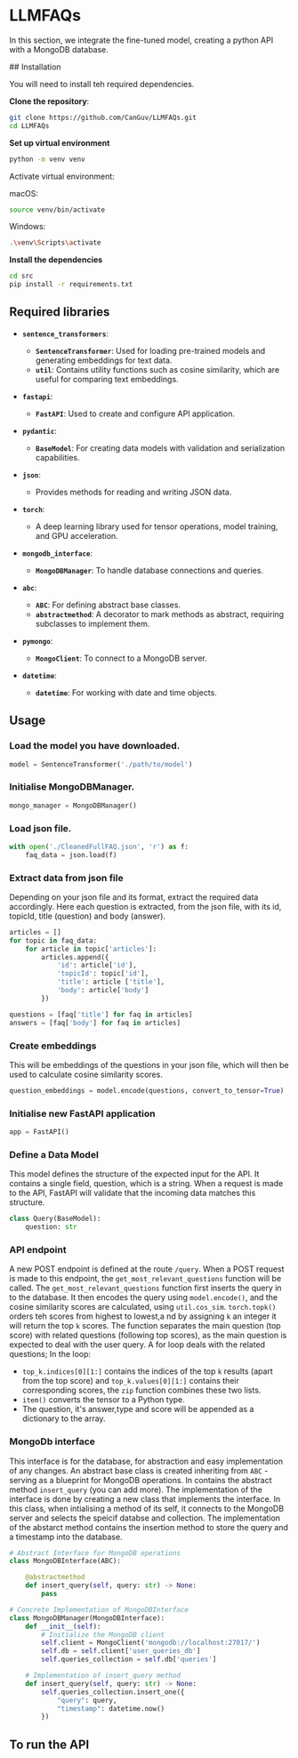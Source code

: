 # LLMFAQs

In this section, we integrate the fine-tuned model, creating a python API with a MongoDB database. 

## Installation

You will need to install teh required dependencies.

**Clone the repository**:
```bash
git clone https://github.com/CanGuv/LLMFAQs.git
cd LLMFAQs
```
**Set up virtual environment**
```bash
python -m venv venv
```
Activate virtual environment:

macOS:
```bash
source venv/bin/activate
```

Windows:
```bash
.\venv\Scripts\activate
```

**Install the dependencies**
```bash
cd src
pip install -r requirements.txt
```

## Required libraries

- **`sentence_transformers`**:
  - **`SentenceTransformer`**: Used for loading pre-trained models and generating embeddings for text data.
  - **`util`**: Contains utility functions such as cosine similarity, which are useful for comparing text embeddings.
    
- **`fastapi`**:
  - **`FastAPI`**: Used to create and configure API application.
    
- **`pydantic`**:
  - **`BaseModel`**: For creating data models with validation and serialization capabilities.
    
- **`json`**:
  - Provides methods for reading and writing JSON data.
  
- **`torch`**:
  - A deep learning library used for tensor operations, model training, and GPU acceleration.

- **`mongodb_interface`**:
  - **`MongoDBManager`**: To handle database connections and queries.
 
- **`abc`**:
  - **`ABC`**: For defining abstract base classes.
  - **`abstractmethod`**: A decorator to mark methods as abstract, requiring subclasses to implement them.

- **`pymongo`**:
  - **`MongoClient`**: To connect to a MongoDB server.

- **`datetime`**:
  - **`datetime`**: For working with date and time objects.
 
## Usage

### Load the model you have downloaded.

```python
model = SentenceTransformer('./path/to/model')
```

### Initialise MongoDBManager.

```python
mongo_manager = MongoDBManager()
```

### Load json file.

```python
with open('./CleanedFullFAQ.json', 'r') as f:
    faq_data = json.load(f)
```

### Extract data from json file

Depending on your json file and its format, extract the required data accordingly. Here each question is extracted, from the json file, with its id, topicId, title (question) and body (answer).

```python
articles = []
for topic in faq_data:
    for article in topic['articles']:
        articles.append({
            'id': article['id'],
            'topicId': topic['id'],
            'title': article ['title'],
            'body': article['body']   
        })

questions = [faq['title'] for faq in articles]
answers = [faq['body'] for faq in articles]
```

### Create embeddings

This will be embeddings of the questions in your json file, which will then be used to calculate cosine similarity scores.

```python
question_embeddings = model.encode(questions, convert_to_tensor=True)
```

### Initialise new FastAPI application

```python
app = FastAPI()
```

### Define a Data Model

This model defines the structure of the expected input for the API. It contains a single field, question, which is a string. When a request is made to the API, FastAPI will validate that the incoming data matches this structure.

```python
class Query(BaseModel):
    question: str
```

### API endpoint

A new POST endpoint is defined at the route `/query`. When a POST request is made to this endpoint, the `get_most_relevant_questions` function will be called. 
The `get_most_relevant_questions` function first inserts the query in to the database. It then encodes the query using `model.encode()`, and the cosine similarity scores are calculated, using `util.cos_sim`. `torch.topk()` orders teh scores from highest to lowest,a nd by assigning `k` an integer it will return the top `k` scores. The function separates the main question (top score) with related questions (following top scores), as the main question is expected to deal with the user query. A for loop deals with the related questions;
In the loop:
  - `top_k.indices[0][1:]` contains the indices of the top `k` results (apart from the top score) and `top_k.values[0][1:]` contains        their corresponding scores, the `zip` function combines these two lists.
  - `item()` converts the tensor to a Python type.
  - The question, it's answer,type and score will be appended as a dictionary to the array.

### MongoDb interface

This interface is for the database, for abstraction and easy implementation of any changes.
An abstract base class is created inheriting from `ABC` - serving as a blueprint for MongoDB operations. In contains the abstract method `insert_query` (you can add more).
The implementation of the interface is done by creating a new class that implements the interface. In this class, when intialising a method of its self, it connects to the MongoDB server and selects the speicif databse and collection. The implementation of the abstarct method contains the insertion method to store the query and a timestamp into the database.

```python
# Abstract Interface for MongoDB operations
class MongoDBInterface(ABC):

    @abstractmethod
    def insert_query(self, query: str) -> None:
        pass

# Concrete Implementation of MongoDBInterface
class MongoDBManager(MongoDBInterface):
    def __init__(self):
        # Initialize the MongoDB client
        self.client = MongoClient('mongodb://localhost:27017/')
        self.db = self.client['user_queries_db']
        self.queries_collection = self.db['queries']

    # Implementation of insert_query method
    def insert_query(self, query: str) -> None:
        self.queries_collection.insert_one({
            "query": query,
            "timestamp": datetime.now()
        })
```

## To run the API
